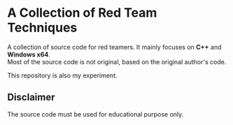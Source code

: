 # A Collection of Red Team Techniques

A collection of source code for red teamers. It mainly focuses on **C++** and **Windows x64**.  
Most of the source code is not original, based on the original author's code.  

This repository is also my experiment.  

## Disclaimer

The source code must be used for educational purpose only.
